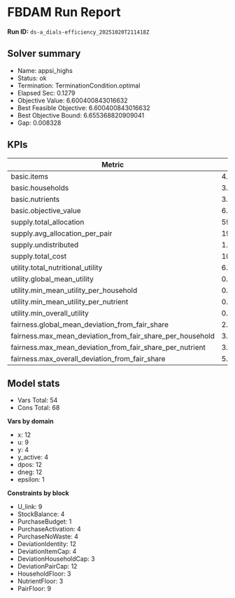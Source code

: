 # FBDAM Run Report

**Run ID:** `ds-a_dials-efficiency_20251020T211418Z`

## Solver summary
- Name: appsi_highs
- Status: ok
- Termination: TerminationCondition.optimal
- Elapsed Sec: 0.1279
- Objective Value: 6.600400843016632
- Best Feasible Objective: 6.600400843016632
- Best Objective Bound: 6.655368820909041
- Gap: 0.008328

## KPIs
| Metric | Value |
|---|---|
| basic.items | 4.0 |
| basic.households | 3.0 |
| basic.nutrients | 3.0 |
| basic.objective_value | 6.6004 |
| supply.total_allocation | 59.0 |
| supply.avg_allocation_per_pair | 19.66667 |
| supply.undistributed | 1.0 |
| supply.total_cost | 10.0 |
| utility.total_nutritional_utility | 6.6004 |
| utility.global_mean_utility | 0.73338 |
| utility.min_mean_utility_per_household | 0.58223 |
| utility.min_mean_utility_per_nutrient | 0.32323 |
| utility.min_overall_utility | 0.0855 |
| fairness.global_mean_deviation_from_fair_share | 2.13889 |
| fairness.max_mean_deviation_from_fair_share_per_household | 3.33333 |
| fairness.max_mean_deviation_from_fair_share_per_nutrient | 3.85185 |
| fairness.max_overall_deviation_from_fair_share | 5.77778 |

## Model stats
- Vars Total: 54
- Cons Total: 68

**Vars by domain**
- x: 12
- u: 9
- y: 4
- y_active: 4
- dpos: 12
- dneg: 12
- epsilon: 1

**Constraints by block**
- U_link: 9
- StockBalance: 4
- PurchaseBudget: 1
- PurchaseActivation: 4
- PurchaseNoWaste: 4
- DeviationIdentity: 12
- DeviationItemCap: 4
- DeviationHouseholdCap: 3
- DeviationPairCap: 12
- HouseholdFloor: 3
- NutrientFloor: 3
- PairFloor: 9
